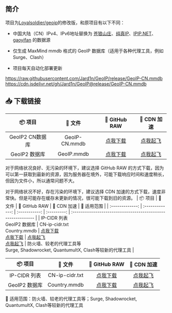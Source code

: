 ## 简介

项目为[Loyalsoldier/geoip](https://github.com/Loyalsoldier/geoip)的修改版，和原项目有以下不同：

- 中国大陆（CN）IPv4、IPv6地址替换为 [苍狼山庄](https://ispip.clang.cn/)、[纯真IP](https://github.com/metowolf/iplist)、[IPIP.NET](https://github.com/17mon/china_ip_list)、[gaoyifan](https://github.com/gaoyifan/china-operator-ip) 的数据源

- 仅生成 MaxMind mmdb 格式的 GeoIP 数据库（适用于各种代理工具，例如 Surge、Clash）

- 项目每天自动化部署更新
  
https://raw.githubusercontent.com/Jard1n/GeoIP/release/GeoIP-CN.mmdb
https://cdn.jsdelivr.net/gh/Jard1n/GeoIP@release/GeoIP-CN.mmdb

## 📥 下载链接
| 📦 项目 | 📃 文件 | 🐙 GitHub RAW | 🚀 CDN 加速 |
|  :--:  |  :--:  |     :--:     |     :--:    |
| GeoIP2 CN数据库 | GeoIP-CN.mmdb | [点我下载](https://raw.githubusercontent.com/Jard1n/GeoIP/release/GeoIP-CN.mmdb) | [点我起飞](https://cdn.jsdelivr.net/gh/Jard1n/GeoIP@release/GeoIP-CN.mmdb) |
| GeoIP2 数据库 | GeoIP.mmdb | [点我下载](https://raw.githubusercontent.com/Jard1n/GeoIP/release/GeoIP.mmdb) | [点我起飞](https://cdn.jsdelivr.net/gh/Jard1n/GeoIP@release/GeoIP.mmdb) |

对于网络状况良好、无污染的环境下，建议选择 GitHub RAW 的方式下载，因为可以第一获取到最新的资源，因为服务器在境外，可能下载响应时间和速度稍长，但因为文件小，所以通常问题不大。

对于网络状况不好，存在污染的环境下，建议选择 CDN 加速的方式下载，速度非常快。但是可能存在缓存未更新的情况，很可能下载到旧的资源。
| 📦 项目        | 📃 文件         | 🐙 GitHub RAW | 🚀 CDN 加速 | 🔧 适用范围 |
| :-------------: | :-------------: | :-----------: | :---------: | :----------------------------------------------------------- |
| IP-CIDR 列表<br>GeoIP2 数据库 | CN-ip-cidr.txt<br>Country.mmdb | [点我下载](https://github.com/Hackl0us/GeoIP2-CN/raw/release/CN-ip-cidr.txt)<br>[点我下载](https://github.com/Hackl0us/GeoIP2-CN/raw/release/Country.mmdb) | [点我起飞](https://cdn.jsdelivr.net/gh/Hackl0us/GeoIP2-CN@release/CN-ip-cidr.txt)<br>[点我起飞](https://cdn.jsdelivr.net/gh/Hackl0us/GeoIP2-CN@release/Country.mmdb) | 防火墙、较老的代理工具等<br>Surge, Shadowrocket, QuantumultX, Clash等较新的代理工具 |


| 📦 项目        | 📃 文件         | 🐙 GitHub RAW | 🚀 CDN 加速 | 
| :-------------: | :-------------: | :-----------: | :---------: | 
| IP-CIDR 列表    | CN-ip-cidr.txt  | [点我下载](https://github.com/Hackl0us/GeoIP2-CN/raw/release/CN-ip-cidr.txt) | [点我起飞](https://cdn.jsdelivr.net/gh/Hackl0us/GeoIP2-CN@release/CN-ip-cidr.txt) |
| GeoIP2 数据库   | Country.mmdb    | [点我下载](https://github.com/Hackl0us/GeoIP2-CN/raw/release/Country.mmdb) | [点我起飞](https://cdn.jsdelivr.net/gh/Hackl0us/GeoIP2-CN@release/Country.mmdb) | 

🔧 适用范围：防火墙、较老的代理工具等；Surge, Shadowrocket, QuantumultX, Clash等较新的代理工具

